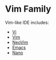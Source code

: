 Vim Family
==========

Vim-like IDE includes:

* [Vi](https://en.wikipedia.org/wiki/Vi_(text_editor))
* [Vim](https://www.vim.org/)
* [NeoVim](https://neovim.io/)
* [Emacs](https://www.gnu.org/software/emacs/)
* [Nano](https://www.nano-editor.org/)


